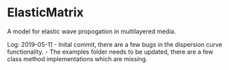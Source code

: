 # ElasticMatrix
A model for elastic wave propogation in multilayered media.

Log:
2019-05-11 - Inital commit, there are a few bugs in the dispersion curve functionality.
           - The examples folder needs to be updated, there are a few class method implementations which are missing.              
